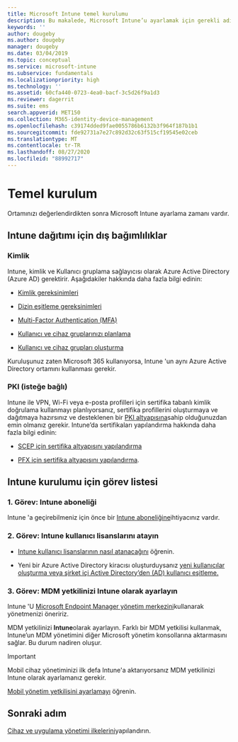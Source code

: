 ```yaml
---
title: Microsoft Intune temel kurulumu
description: Bu makalede, Microsoft Intune’u ayarlamak için gerekli adımlar sağlanmaktadır.
keywords: ''
author: dougeby
ms.author: dougeby
manager: dougeby
ms.date: 03/04/2019
ms.topic: conceptual
ms.service: microsoft-intune
ms.subservice: fundamentals
ms.localizationpriority: high
ms.technology: ''
ms.assetid: 60cfa440-0723-4ea0-bacf-3c5d26f9a1d3
ms.reviewer: dagerrit
ms.suite: ems
search.appverid: MET150
ms.collection: M365-identity-device-management
ms.openlocfilehash: c39174dded9fae0055786b6132b3f964f187b1b1
ms.sourcegitcommit: fde92731a7e27c892d32c63f515cf19545e02ceb
ms.translationtype: MT
ms.contentlocale: tr-TR
ms.lasthandoff: 08/27/2020
ms.locfileid: "88992717"
---
```

# <a name="basic-setup"></a>Temel kurulum

Ortamınızı değerlendirdikten sonra Microsoft Intune ayarlama zamanı vardır.

## <a name="external-dependencies-for-an-intune-deployment"></a>Intune dağıtımı için dış bağımlılıklar

### <a name="identity"></a>Kimlik

Intune, kimlik ve Kullanıcı gruplama sağlayıcısı olarak Azure Active Directory (Azure AD) gerektirir. Aşağıdakiler hakkında daha fazla bilgi edinin:

- [Kimlik gereksinimleri](/azure/active-directory/active-directory-hybrid-identity-design-considerations-overview#design-considerations-overview)

- [Dizin eşitleme gereksinimleri](/azure/active-directory/active-directory-hybrid-identity-design-considerations-directory-sync-requirements)

- [Multi-Factor Authentication (MFA)](/azure/active-directory/authentication/concept-mfa-howitworks)

- [Kullanıcı ve cihaz gruplarınızı planlama](users-add.md)

- [Kullanıcı ve cihaz grupları oluşturma](groups-get-started.md)

Kuruluşunuz zaten Microsoft 365 kullanıyorsa, Intune 'un aynı Azure Active Directory ortamını kullanması gerekir.

### <a name="pki-optional"></a>PKI (isteğe bağlı)

Intune ile VPN, Wi-Fi veya e-posta profilleri için sertifika tabanlı kimlik doğrulama kullanmayı planlıyorsanız, sertifika profillerini oluşturmaya ve dağıtmaya hazırsınız ve desteklenen bir [PKI altyapısına](../protect/certificates-configure.md)sahip olduğunuzdan emin olmanız gerekir. Intune’da sertifikaları yapılandırma hakkında daha fazla bilgi edinin:

- [SCEP için sertifika altyapısını yapılandırma](/intune/certificates-scep-configure)

- [PFX için sertifika altyapısını yapılandırma](/intune/certficates-pfx-configure).

## <a name="task-list-for-an-intune-setup"></a>Intune kurulumu için görev listesi

### <a name="task-1-intune-subscription"></a>1. Görev: Intune aboneliği

Intune 'a geçirebilmeniz için önce bir [Intune aboneliğine](account-sign-up.md)ihtiyacınız vardır.

### <a name="task-2-assign-intune-user-licenses"></a>2. Görev: Intune kullanıcı lisanslarını atayın

- [Intune kullanıcı lisanslarının nasıl atanacağını](licenses-assign.md) öğrenin.

- Yeni bir Azure Active Directory kiracısı oluşturduysanız [yeni kullanıcılar oluşturma veya şirket içi Active Directory’den (AD) kullanıcı eşitleme.](/azure/active-directory/connect/active-directory-aadconnect)

### <a name="task-3-set-your-mdm-authority-to-intune"></a>3. Görev: MDM yetkilinizi Intune olarak ayarlayın

Intune 'U [Microsoft Endpoint Manager yönetim merkezini](https://go.microsoft.com/fwlink/?linkid=2109431)kullanarak yönetmenizi öneririz.

MDM yetkilinizi **Intune**olarak ayarlayın. Farklı bir MDM yetkilisi kullanmak, Intune’un MDM yönetimini diğer Microsoft yönetim konsollarına aktarmasını sağlar. Bu durum nadiren oluşur.

> [!IMPORTANT]
> Mobil cihaz yönetiminizi ilk defa Intune'a aktarıyorsanız MDM yetkilinizi Intune olarak ayarlamanız gerekir.

[Mobil yönetim yetkilisini ayarlamayı](mdm-authority-set.md) öğrenin.

## <a name="next-step"></a>Sonraki adım

[Cihaz ve uygulama yönetimi ilkelerini](migration-guide-configure-policies.md)yapılandırın.